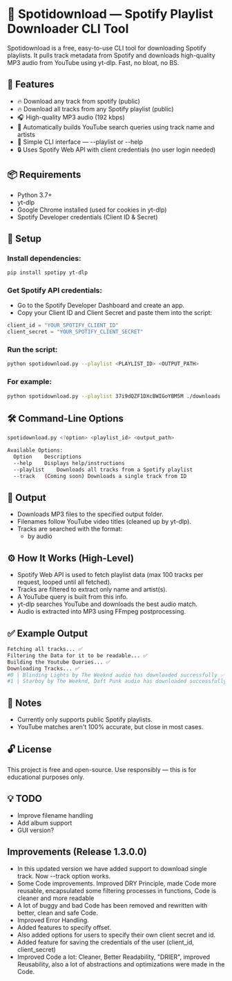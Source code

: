 # 🎵 Spotidownload — Spotify Playlist Downloader CLI Tool

Spotidownload is a free, easy-to-use CLI tool for downloading Spotify playlists. It pulls track metadata from Spotify and downloads high-quality MP3 audio from YouTube using yt-dlp. Fast, no bloat, no BS.

## 🚀 Features

- 🔥 Download any track from spotify (public)
- 🔥 Download all tracks from any Spotify playlist (public)
- 🎧 High-quality MP3 audio (192 kbps)
- 🔎 Automatically builds YouTube search queries using track name and artists
- 🧠 Simple CLI interface — --playlist or --help
- 🔒 Uses Spotify Web API with client credentials (no user login needed)

## 📦 Requirements

- Python 3.7+
- yt-dlp
- Google Chrome installed (used for cookies in yt-dlp)
- Spotify Developer credentials (Client ID & Secret)

## 🔧 Setup

### Install dependencies:

```bash
pip install spotipy yt-dlp
```

### Get Spotify API credentials:

- Go to the Spotify Developer Dashboard and create an app.
- Copy your Client ID and Client Secret and paste them into the script:

```python
client_id = "YOUR_SPOTIFY_CLIENT_ID"
client_secret = "YOUR_SPOTIFY_CLIENT_SECRET"
```

### Run the script:

```bash
python spotidownload.py --playlist <PLAYLIST_ID> <OUTPUT_PATH>
```

### For example:

```bash
python spotidownload.py --playlist 37i9dQZF1DXcBWIGoYBM5M ./downloads
```

## 🛠️ Command-Line Options

```bash
spotidownload.py <?option> <playlist_id> <output_path>

Available Options:
  Option	Descriptions
  --help	Displays help/instructions
  --playlist	Downloads all tracks from a Spotify playlist
  --track	(Coming soon) Downloads a single track from ID
```

## 📁 Output

- Downloads MP3 files to the specified output folder.
- Filenames follow YouTube video titles (cleaned up by yt-dlp).
- Tracks are searched with the format:
  - <track name> by <artist(s)> audio

## ⚙️ How It Works (High-Level)

- Spotify Web API is used to fetch playlist data (max 100 tracks per request, looped until all fetched).
- Tracks are filtered to extract only name and artist(s).
- A YouTube query is built from this info.
- yt-dlp searches YouTube and downloads the best audio match.
- Audio is extracted into MP3 using FFmpeg postprocessing.

## ✅ Example Output

```bash
Fetching all tracks... ✅
Filtering the Data for it to be readable... ✅
Building the Youtube Queries... ✅
Downloading Tracks... ✅
#0 | Blinding Lights by The Weeknd audio has downloaded successfully ✅
#1 | Starboy by The Weeknd, Daft Punk audio has downloaded successfully ✅
```

## 🧠 Notes

- Currently only supports public Spotify playlists.
- YouTube matches aren't 100% accurate, but close in most cases.

## 🔓 License

This project is free and open-source. Use responsibly — this is for educational purposes only.

## 💡 TODO

- Improve filename handling
- Add album support
- GUI version?

## Improvements (Release 1.3.0.0)

- In this updated version we have added support to download single track. Now --track option works.
- Some Code improvements. Improved DRY Principle, made Code more reusable, encapsulated some filtering processes in functions, Code is cleaner and more readable
- A lot of buggy and bad Code has been removed and rewritten with better, clean and safe Code.
- Improved Error Handling.
- Added features to specify offset.
- Also added options for users to specify their own client secret and id.
- Added feature for saving the credentials of the user (client_id, client_secret)
- Improved Code a lot: Cleaner, Better Readability, "DRIER", improved Reusability, also a lot of abstractions and optimizations were made in the Code.
